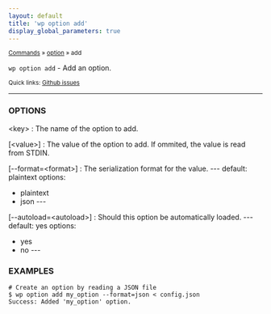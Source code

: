 ```yaml
---
layout: default
title: 'wp option add'
display_global_parameters: true
---
```


<small>[Commands](/commands/) &raquo; [option](/commands/option/) &raquo; add</small>

`wp option add` - Add an option.

<small>Quick links: <a href="https://github.com/wp-cli/wp-cli/issues?q=is%3Aopen+label%3Acommand%3Aoption-add+sort%3Aupdated-desc">Github issues</a></small>

<hr />

### OPTIONS

&lt;key&gt;
: The name of the option to add.

[&lt;value&gt;]
: The value of the option to add. If ommited, the value is read from STDIN.

[\--format=&lt;format&gt;]
: The serialization format for the value.
\---
default: plaintext
options:
  - plaintext
  - json
\---

[\--autoload=&lt;autoload&gt;]
: Should this option be automatically loaded.
\---
default: yes
options:
  - yes
  - no
\---

### EXAMPLES

    # Create an option by reading a JSON file
    $ wp option add my_option --format=json < config.json
    Success: Added 'my_option' option.



